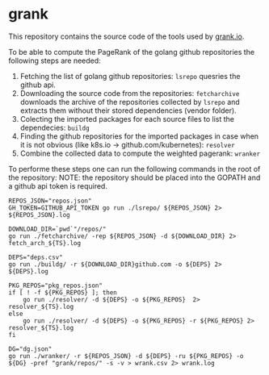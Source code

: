 # grank

This repository contains the source code of the tools used by [grank.io](http://grank.io).

To be able to compute the PageRank of the golang github repositories the following steps are needed:

1. Fetching the list of golang github repositories: `lsrepo` quesries the github api.
2. Downloading the source code from the repositories: `fetcharchive` downloads the archive of the repositories collected by `lsrepo` and extracts them without their stored dependencies (vendor folder).
3. Colecting the imported packages for each source files to list the dependecies: `buildg`
4. Finding the github repositories for the imported packages in case when it is not obvious (like k8s.io -> github.com/kubernetes): `resolver`
5. Combine the collected data to compute the weighted pagerank: `wranker`

To performe these steps one can run the following commands in the root of the repository:
NOTE: the repository should be placed into the GOPATH and a github api token is required. 

```
REPOS_JSON="repos.json"
GH_TOKEN=GITHUB_API_TOKEN go run ./lsrepo/ ${REPOS_JSON} 2> ${REPOS_JSON}.log

DOWNLOAD_DIR=`pwd`"/repos/"
go run ./fetcharchive/ -rep ${REPOS_JSON} -d ${DOWNLOAD_DIR} 2> fetch_arch_${TS}.log

DEPS="deps.csv"
go run ./buildg/ -r ${DOWNLOAD_DIR}github.com -o ${DEPS} 2> ${DEPS}.log

PKG_REPOS="pkg_repos.json"
if [ ! -f ${PKG_REPOS} ]; then
    go run ./resolver/ -d ${DEPS} -o ${PKG_REPOS}  2> resolver_${TS}.log
else
    go run ./resolver/ -d ${DEPS} -o ${PKG_REPOS} -r ${PKG_REPOS} 2> resolver_${TS}.log
fi

DG="dg.json"
go run ./wranker/ -r ${REPOS_JSON} -d ${DEPS} -ru ${PKG_REPOS} -o ${DG} -pref "grank/repos/" -s -v > wrank.csv 2> wrank.log

```
